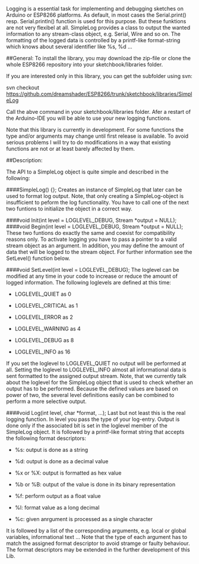Logging is a essential task for implementing and debugging sketches on Arduino or ESP8266 platforms.
As default, in most cases the Serial.print() resp. Serial.println() function is used for this purpose. But these funktions are not very flexibel at all.
SimpleLog provides a class to output the wanted information to any stream-class object, e.g. Serial, Wire and so on. The formatting of the logged data is controlled by a printf-like format-string which knows about several identifier like %s, %d ...


##General:
To install the library, you may download the zip-file or clone the whole ESP8266 repository into your sketchbook/libraries folder.

If you are interested only in this library, you can get the subfolder using svn:

svn checkout https://github.com/dreamshader/ESP8266/trunk/sketchbook/libraries/SimpleLog

Call the abve command in your sketchbook/libraries folder. Afer a restart of the Arduino-IDE you will be able to use your new logging functions.

Note that this library is currently in development. For some functions the type and/or arguments may change until first release is available. To avoid serious problems I will try to do modifications in a way that existing functions are not or at least barely affected by them. 

##Description:

The API to a SimpleLog object is quite simple and described in the following:

####SimpleLog() {};
Creates an instance of SimpleLog that later can be used to format log output. Note, that only creating a SimpleLog-object is insufficient to peform the log functionality. You have to call one of the next two funtions to initialize the object in a correct way.
 

####void Init(int level = LOGLEVEL_DEBUG, Stream *output = NULL);
####void Begin(int level = LOGLEVEL_DEBUG, Stream *output = NULL);
These two funtions do exactly the same and coexist for compatibility reasons only. To activate logging you have to pass a pointer to a valid stream object as an argument. In addition, you may define the amount of data thet will be logged to the stream object. For further information see the SetLevel() function below.


####void SetLevel(int level = LOGLEVEL_DEBUG);
The loglevel can be modified at any time in your code to increase or reduce the amount of logged information. The following loglevels are defined at this time:

* LOGLEVEL_QUIET    as  0

* LOGLEVEL_CRITICAL as  1

* LOGLEVEL_ERROR    as  2

* LOGLEVEL_WARNING  as  4

* LOGLEVEL_DEBUG    as  8

* LOGLEVEL_INFO     as 16


If you set the loglevel to LOGLEVEL_QUIET no output will be performed at all. Setting the loglevel to LOGLEVEL_INFO almost all informational data is sent formatted to the assigned output stream.
Note, that we currently talk about the loglevel for the SimpleLog object that is used to check whether an output has to be performed. Because the defined values are based on power of two, the several level definitions easily can be combined to perform a more selective output.


####void Log(int level, char *format, ...);
Last but not least this is the real logging function. 
In level you pass the type of your log-entry. Output is done only if the associated bit is set in the loglevel member of the SimpleLog object.
It is followed by a printf-like format string that accepts the following format descriptors:

* %s: output is done as a string

* %d: output is done as a decimal value

* %x or %X: output is formatted as hex value

* %b or %B: output of the value is done in its binary representation

* %f: perform output as a float value

* %l: format value as a long decimal

* %c: given anrgument is processed as a single character


It is followed by a list of the corresponding arguments, e.g. local or global variables, informational text ...
Note that the type of each argument has to match the assigned format descriptor to avoid stramge or faulty behaviour.
The format descriptors may be extended in the further development of this Lib.




